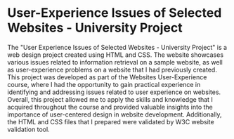 # User-Experience Issues of Selected Websites - University Project

The "User Experience Issues of Selected Websites - University Project" is a web design project created using HTML and CSS. The website showcases various issues related to information retrieval on a sample website, as well as user-experience problems on a website that I had previously created. This project was developed as part of the Websites User-Experience course, where I had the opportunity to gain practical experience in identifying and addressing issues related to user experience on websites. Overall, this project allowed me to apply the skills and knowledge that I acquired throughout the course and provided valuable insights into the importance of user-centered design in website development. Additionally, the HTML and CSS files that I prepared were validated by W3C website validation tool.

